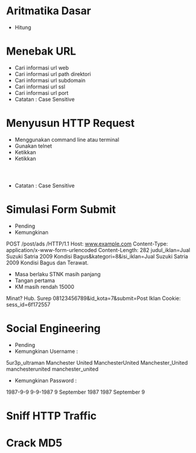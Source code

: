 #  Aritmatika Dasar

- Hitung

# Menebak URL

- Cari informasi url web
- Cari informasi url path direktori
- Cari informasi url subdomain
- Cari informasi url ssl
- Cari informasi url port
- Catatan : Case Sensitive

# Menyusun HTTP Request

- Menggunakan command line atau terminal
- Gunakan telnet <url> <port>
- Ketikkan <method> <request-URL> <versi>
- Ketikkan <header>
- Catatan : Case Sensitive

# Simulasi Form Submit

- Pending
- Kemungkinan

POST /post/ads /HTTP/1.1
Host: www.example.com
Content-Type: application/x-www-form-urlencoded
Content-Length: 282
judul_iklan=Jual Suzuki Satria 2009 Kondisi Bagus&kategori=8&isi_iklan=Jual Suzuki Satria 2009 Kondisi Bagus dan Terawat.
- Masa berlaku STNK masih panjang
- Tangan pertama
- KM masih rendah 15000

Minat? Hub. Surep 08123456789&id_kota=7&submit=Post Iklan
Cookie: sess_id=6f172557

# Social Engineering

- Pending
- Kemungkinan Username :

5ur3p_ultraman
Manchester United
ManchesterUnited
Manchester_United
manchesterunited
manchester_united

- Kemungkinan Password :

1987-9-9
9-9-1987
9 September 1987
1987 September 9

# Sniff HTTP Traffic

# Crack MD5
